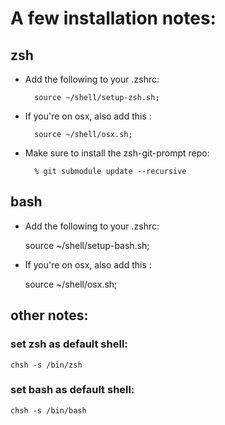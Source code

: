 # A few installation notes:


## zsh

* Add the following to your .zshrc:

        source ~/shell/setup-zsh.sh;

* If you're on osx, also add this :

        source ~/shell/osx.sh;

* Make sure to install the zsh-git-prompt repo:
    
        % git submodule update --recursive


## bash

* Add the following to your .zshrc:

    source ~/shell/setup-bash.sh;

* If you're on osx, also add this :

    source ~/shell/osx.sh;

## other notes:

### set zsh as default shell:

    chsh -s /bin/zsh

### set bash as default shell:

    chsh -s /bin/bash